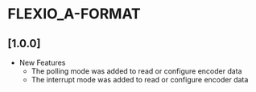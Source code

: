 # FLEXIO_A-FORMAT

## [1.0.0]

- New Features
  - The polling mode was added to read or configure encoder data
  - The interrupt mode was added to read or configure encoder data
